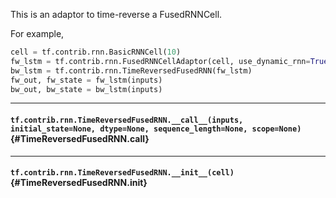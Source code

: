 This is an adaptor to time-reverse a FusedRNNCell.

For example,

```python
cell = tf.contrib.rnn.BasicRNNCell(10)
fw_lstm = tf.contrib.rnn.FusedRNNCellAdaptor(cell, use_dynamic_rnn=True)
bw_lstm = tf.contrib.rnn.TimeReversedFusedRNN(fw_lstm)
fw_out, fw_state = fw_lstm(inputs)
bw_out, bw_state = bw_lstm(inputs)
```
- - -

#### `tf.contrib.rnn.TimeReversedFusedRNN.__call__(inputs, initial_state=None, dtype=None, sequence_length=None, scope=None)` {#TimeReversedFusedRNN.__call__}




- - -

#### `tf.contrib.rnn.TimeReversedFusedRNN.__init__(cell)` {#TimeReversedFusedRNN.__init__}




